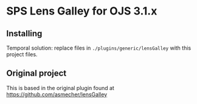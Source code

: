 # SPS Lens Galley for OJS 3.1.x

## Installing

Temporal solution: replace files in `./plugins/generic/lensGalley` with this project files.

## Original project

This is based in the original plugin found at <https://github.com/asmecher/lensGalley>
